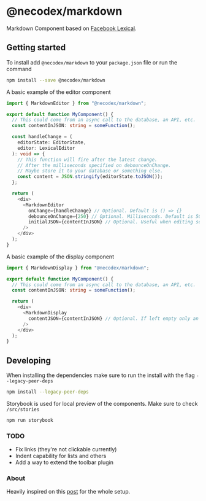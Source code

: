 # @necodex/markdown

Markdown Component based on [Facebook Lexical](https://github.com/facebook/lexical).

## Getting started

To install add `@necodex/markdown` to your `package.json` file or run the command

```bash
npm install --save @necodex/markdown
```

A basic example of the editor component

```typescript
import { MarkdownEditor } from "@necodex/markdown";

export default function MyComponent() {
  // This could come from an async call to the database, an API, etc.
  const contentInJSON: string = someFunction();

  const handleChange = (
    editorState: EditorState,
    editor: LexicalEditor
  ): void => {
    // This function will fire after the latest change.
    // After the milliseconds specified on debounceOnChange.
    // Maybe store it to your database or something else.
    const content = JSON.stringify(editorState.toJSON());
  };

  return (
    <div>
      <MarkdownEditor
        onChange={handleChange} // Optional. Default is () => {}
        debounceOnChange={250} // Optional. Milliseconds. Default is 500.
        initialJSON={contentInJSON} // Optional. Useful when editing something.
      />
    </div>
  );
}
```

A basic example of the display component

```typescript
import { MarkdownDisplay } from "@necodex/markdown";

export default function MyComponent() {
  // This could come from an async call to the database, an API, etc.
  const contentInJSON: string = someFunction();

  return (
    <div>
      <MarkdownDisplay 
        contentJSON={contentInJSON} // Optional. If left empty only an empty block renders.
      />
    </div>
  );
}
```

## Developing

When installing the dependencies make sure to run the install with the flag `--legacy-peer-deps`
```bash
npm install --legacy-peer-deps
```

Storybook is used for local preview of the components. Make sure to check `/src/stories`
```bash
npm run storybook
```

### TODO

- Fix links (they're not clickable currently)
- Indent capability for lists and others
- Add a way to extend the toolbar plugin

### About

Heavily inspired on this [post](https://dev.to/alexeagleson/how-to-create-and-publish-a-react-component-library-2oe) for the whole setup.
